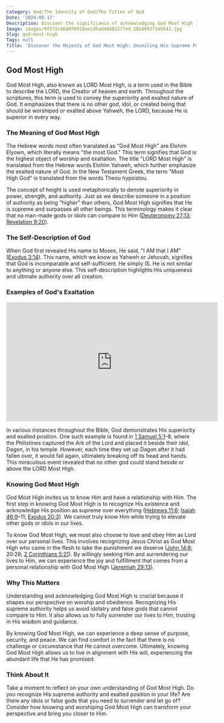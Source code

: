 ```yaml
---
Category: God/The Identity of God/The Titles of God
Date: '2024-05-17'
Description: Discover the significance of acknowledging God Most High in various faith traditions and the profound impact this belief has on spirituality and daily life. Explore the concept of divine transcendence and its implications for personal growth and religious practice.
Image: images/9f57dc6680f6916eecd5ad40402277ed-20240927145543.jpg
Slug: god-most-high
Tags: null
Title: 'Discover the Majesty of God Most High: Unveiling His Supreme Power'
---
```


## God Most High

God Most High, also known as LORD Most High, is a term used in the Bible to describe the LORD, the Creator of heaven and earth. Throughout the scriptures, this term is used to convey the superiority and exalted nature of God. It emphasizes that there is no other god, idol, or created being that should be worshiped or exalted above Yahweh, the LORD, because He is superior in every way.

### The Meaning of God Most High

The Hebrew words most often translated as "God Most High" are Elohim Elyown, which literally means "the most God." This term signifies that God is the highest object of worship and exaltation. The title "LORD Most High" is translated from the Hebrew words Elohim Yahweh, which further emphasize the exalted nature of God. In the New Testament Greek, the term "Most High God" is translated from the words Theou hypsistou.

The concept of height is used metaphorically to denote superiority in power, strength, and authority. Just as we describe someone in a position of authority as being "higher" than others, God Most High signifies that He is supreme and surpasses all other beings. This terminology makes it clear that no man-made gods or idols can compare to Him ([Deuteronomy 27:13](https://www.bibleref.com/Deuteronomy/27/Deuteronomy-27-13.html); [Revelation 9:20](https://www.bibleref.com/Revelation/9/Revelation-9-20.html)).

### The Self-Description of God

When God first revealed His name to Moses, He said, "I AM that I AM" ([Exodus 3:14](https://www.bibleref.com/Exodus/3/Exodus-3-14.html)). This name, which we know as Yahweh or Jehovah, signifies that God is incomparable and self-sufficient. He simply IS. He is not similar to anything or anyone else. This self-description highlights His uniqueness and ultimate authority over all creation.

### Examples of God's Exaltation


<iframe width="560" height="315" src="https://www.youtube.com/embed/q4KzCrpcLjo" frameborder="0" allow="autoplay; encrypted-media" allowfullscreen></iframe>


In various instances throughout the Bible, God demonstrates His superiority and exalted position. One such example is found in [1 Samuel 5:1](https://www.bibleref.com/1-Samuel/5/1-Samuel-5-1.html)–8, where the Philistines captured the Ark of the Lord and placed it beside their idol, Dagon, in his temple. However, each time they set up Dagon after it had fallen over, it would fall again, ultimately breaking off its head and hands. This miraculous event revealed that no other god could stand beside or above the LORD Most High.

### Knowing God Most High

God Most High invites us to know Him and have a relationship with Him. The first step in knowing God Most High is to recognize His existence and acknowledge His position as supreme over everything ([Hebrews 11:6](https://www.bibleref.com/Hebrews/11/Hebrews-11-6.html); [Isaiah 46:9](https://www.bibleref.com/Isaiah/46/Isaiah-46-9.html)–11; [Exodus 20:3](https://www.bibleref.com/Exodus/20/Exodus-20-3.html)). We cannot truly know Him while trying to elevate other gods or idols in our lives.

To know God Most High, we must also choose to love and obey Him as Lord over our personal lives. This involves recognizing Jesus Christ as God Most High who came in the flesh to take the punishment we deserve ([John 14:6](https://www.bibleref.com/John/14/John-14-6.html); 20:28; [2 Corinthians 5:21](https://www.bibleref.com/2-Corinthians/5/2-Corinthians-5-21.html)). By willingly seeking Him and surrendering our lives to Him, we can experience the joy and fulfillment that comes from a personal relationship with God Most High ([Jeremiah 29:13](https://www.bibleref.com/Jeremiah/29/Jeremiah-29-13.html)).

### Why This Matters

Understanding and acknowledging God Most High is crucial because it shapes our perspective on worship and obedience. Recognizing His supreme authority helps us avoid idolatry and false gods that cannot compare to Him. It also allows us to fully surrender our lives to Him, trusting in His wisdom and guidance.

By knowing God Most High, we can experience a deep sense of purpose, security, and peace. We can find comfort in the fact that there is no challenge or circumstance that He cannot overcome. Ultimately, knowing God Most High allows us to live in alignment with His will, experiencing the abundant life that He has promised.

### Think About It

Take a moment to reflect on your own understanding of God Most High. Do you recognize His supreme authority and exalted position in your life? Are there any idols or false gods that you need to surrender and let go of? Consider how knowing and worshiping God Most High can transform your perspective and bring you closer to Him.